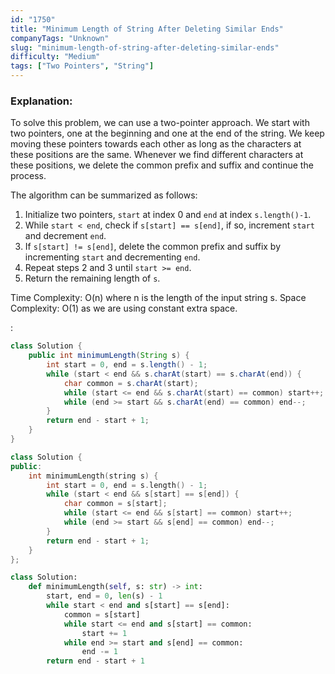 ```yaml
---
id: "1750"
title: "Minimum Length of String After Deleting Similar Ends"
companyTags: "Unknown"
slug: "minimum-length-of-string-after-deleting-similar-ends"
difficulty: "Medium"
tags: ["Two Pointers", "String"]
---
```


### Explanation:
To solve this problem, we can use a two-pointer approach. We start with two pointers, one at the beginning and one at the end of the string. We keep moving these pointers towards each other as long as the characters at these positions are the same. Whenever we find different characters at these positions, we delete the common prefix and suffix and continue the process.

The algorithm can be summarized as follows:
1. Initialize two pointers, `start` at index 0 and `end` at index `s.length()-1`.
2. While `start < end`, check if `s[start] == s[end]`, if so, increment `start` and decrement `end`.
3. If `s[start] != s[end]`, delete the common prefix and suffix by incrementing `start` and decrementing `end`.
4. Repeat steps 2 and 3 until `start >= end`.
5. Return the remaining length of `s`.

Time Complexity: O(n) where n is the length of the input string s.
Space Complexity: O(1) as we are using constant extra space.

:

```java
class Solution {
    public int minimumLength(String s) {
        int start = 0, end = s.length() - 1;
        while (start < end && s.charAt(start) == s.charAt(end)) {
            char common = s.charAt(start);
            while (start <= end && s.charAt(start) == common) start++;
            while (end >= start && s.charAt(end) == common) end--;
        }
        return end - start + 1;
    }
}
```

```cpp
class Solution {
public:
    int minimumLength(string s) {
        int start = 0, end = s.length() - 1;
        while (start < end && s[start] == s[end]) {
            char common = s[start];
            while (start <= end && s[start] == common) start++;
            while (end >= start && s[end] == common) end--;
        }
        return end - start + 1;
    }
};
```

```python
class Solution:
    def minimumLength(self, s: str) -> int:
        start, end = 0, len(s) - 1
        while start < end and s[start] == s[end]:
            common = s[start]
            while start <= end and s[start] == common:
                start += 1
            while end >= start and s[end] == common:
                end -= 1
        return end - start + 1
```